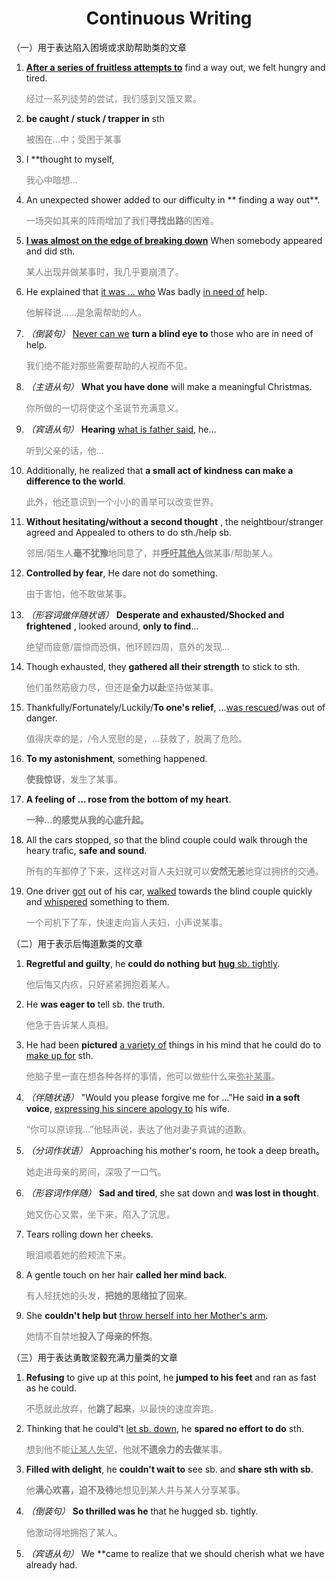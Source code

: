 # <div style="text-align:center">Continuous Writing</div>

（一）用于表达陷入困境或求助帮助类的文章

1. **<u>After a series of fruitless attempts to</u>** find a way out, we felt hungry and tired.<p style="color: grey;">经过一系列徒劳的尝试，我们感到又饿又累。</p>
2. **be caught / stuck / trapper in** sth<p style="color: grey;">被困在…中；受困于某事</p>
3. I **thought to myself, <p style="color: grey;">我心中暗想…</p>
4. An unexpected shower added to our difficulty in ** finding a way out**.<p style="color: grey;">一场突如其来的阵雨增加了我们<strong style="color: grey;">寻找出路</strong>的困难。</p>
5. **<u>I was almost on the edge of breaking down</u>** When somebody appeared and did sth.<p style="color: grey;">某人出现并做某事时，我几乎要崩溃了。</p>
6. He explained that <u>it was ... who</u> Was badly <u>in need of</u> help.<p style="color: grey;">他解释说……是急需帮助的人。</p>
7. *（倒装句）* <u>Never can we</u> **turn a blind eye to** those who are in need of help.<p style="color: grey;">我们绝不能对那些需要帮助的人视而不见。</p>
8. *（主语从句）* **What you have done** will make a meaningful Christmas.<p style="color: grey;">你所做的一切将使这个圣诞节充满意义。</p>
9. *（宾语从句）* **Hearing** <u>what is father said</u>, he…<p style="color: grey;">听到父亲的话，他…</p>
10. Additionally, he realized that **a small act of kindness can make a difference to the world**.
    <p style="color: grey;">此外，他还意识到一个小小的善举可以改变世界。</p>
11. **Without hesitating/without a second thought** , the neightbour/stranger agreed and Appealed to others to do sth./help sb.<p style="color: grey;">邻居/陌生人<strong style="color: grey;">毫不犹豫</strong>地同意了，并<strong style="color: grey;"><u>呼吁其他人</u></strong>做某事/帮助某人。</p>
12. **Controlled by fear**, He dare not do something.<p style="color: grey;">由于害怕，他不敢做某事。</p>
13. *（形容词做伴随状语）* **Desperate and exhausted/Shocked and frightened** , looked around, **only to find**…<p style="color: grey;">绝望而疲惫/震惊而恐惧，他环顾四周，意外的发现…</p>
14. Though exhausted, they **gathered all their strength** to stick to sth.<p style="color: grey;">他们虽然筋疲力尽，但还是<strong style="color: grey;">全力以赴</strong>坚持做某事。</p>
15. Thankfully/Fortunately/Luckily/**To one's relief**, …<u>was rescued</u>/was out of danger.<p style="color: grey;">值得庆幸的是，/令人宽慰的是，…获救了，脱离了危险。</p>
16. **To my astonishment**, something happened.<p style="color: grey;"><strong style="color: grey;">使我惊讶</strong>，发生了某事。</p>
17. **A feeling of … rose from the bottom of my heart**.<p style="color: grey;"><strong style="color: grey;">一种…的感觉从我的心底升起。</strong></p>
18. All the cars stopped, so that the blind couple could walk through the heary trafic, **safe and sound**.<p style="color: grey;">所有的车都停了下来，这样这对盲人夫妇就可以<strong style="color: grey;">安然无恙</strong>地穿过拥挤的交通。</p>
19. One driver <u>got</u> out of his car, <u>walked</u> towards the blind couple quickly and <u>whispered</u> something to them.<p style="color: grey;">一个司机下了车，快速走向盲人夫妇，小声说某事。</p>

（二）用于表示后悔道歉类的文章

1. **Regretful and guilty**, he **could do nothing but** <strong><u>hug</u></strong><u> sb. tightly</u>.<p style="color: grey;">他后悔又内疚，只好紧紧拥抱着某人。</p>
2. He **was eager to** tell sb. the truth.<p style="color: grey;">他急于告诉某人真相。</p>
3. He had been **pictured** <u>a variety of</u> things in his mind that he could do to <u>make up for</u> sth.<p style="color: grey;">他脑子里一直在想各种各样的事情，他可以做些什么来<u style="color: grey;">弥补某事</u>。</p>
4. *（伴随状语）* "Would you please forgive me for …"He said **in a soft voice**, <u>expressing his sincere apology to</u> his wife.<p style="color: grey;">“你可以原谅我…”他轻声说，表达了他对妻子真诚的道歉。</p>
5. *（分词作状语）* Approaching his mother's room, he took a deep breath。<p style="color: grey;">她走进母亲的房间，深吸了一口气。</p>
6. *（形容词作伴随）* **Sad and tired**, she sat down and **was lost in thought**.<p style="color: grey;">她又伤心又累，坐下来，陷入了沉思。</p>
7. Tears rolling down her cheeks.<p style="color: grey;">眼泪顺着她的脸颊流下来。</p>
8. A gentle touch on her hair **called her mind back**.<p style="color: grey;">有人轻抚她的头发，<strong style="color: grey;">把她的思绪拉了回来</strong>。</p>
9. She **couldn't help but** <u>throw herself into her Mother's arm</u>.<p style="color: grey;">她情不自禁地<strong style="color: grey;">投入了母亲的怀抱</strong>。</p>

（三）用于表达勇敢坚毅充满力量类的文章

1. **Refusing** to give up at this point, he **jumped to his feet** and ran as fast as he could.<p style="color: grey;">不愿就此放弃，他<strong style="color: grey;">跳了起来</strong>，以最快的速度奔跑。</p>
2. Thinking that he could't <u>let sb. down</u>, he **spared no effort to do** sth.<p style="color: grey;">想到他不能<u style="color: grey;">让某人失望</u>，他就<strong style="color: grey;">不遗余力的去做</strong>某事。</p>
3. **Filled with delight**, he **couldn't wait to** see sb. and **share sth with sb**.<p style="color: grey;">他<strong style="color: grey;">满心欢喜，迫不及待</strong>地想见到某人并与某人分享某事。</p>
4. *（倒装句）* **So thrilled was he** that he hugged sb. tightly.<p style="color: grey;">他激动得地拥抱了某人。</p>
5. *（宾语从句）* We **came to realize that we should cherish what we have already had.